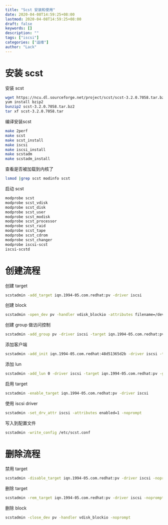 ```yaml
---
title: "Scst 安装和使用"
date: 2020-04-08T14:59:25+08:00
lastmod: 2020-04-08T14:59:25+08:00
draft: false
keywords: []
description: ""
tags: ["iscsi"]
categories: ["运维"]
author: "Lack"
---
```


# 安装 scst
安装 scst
```bash
wget https://ncu.dl.sourceforge.net/project/scst/scst-3.2.0.7058.tar.bz2
yum install bzip2 
bunzip2 scst-3.2.0.7058.tar.bz2 
tar xf scst-3.2.0.7058.tar 
```
编译安装scst 
```bash
make 2perf 
make scst 
make scst_install 
make iscsi 
make iscsi_install 
make scstadm 
make scstadm_install
```
查看是否被加载到内核了 
```bash
lsmod |grep scst modinfo scst 
```
启动 scst 
```bash
modprobe scst 
modprobe scst_vdisk 
modprobe scst_disk 
modprobe scst_user 
modprobe scst_modisk 
modprobe scst_processor 
modprobe scst_raid 
modprobe scst_tape 
modprobe scst_cdrom 
modprobe scst_changer 
modprobe iscsi-scst 
iscsi-scstd
```
# 创建流程
创建 target
```bash
scstadmin -add_target iqn.1994-05.com.redhat:pv -driver iscsi
```
创建 block
```bash
scstadmin -open_dev pv -handler vdisk_blockio -attributes filename=/dev/zvol/tank/pv
```
创建 group 做访问控制
```bash
scstadmin -add_group pv -driver iscsi -target iqn.1994-05.com.redhat:pv
```
添加客户端
```bash
scstadmin -add_init iqn.1994-05.com.redhat:48d51365d2b -driver iscsi -target iqn.1994-05.com.redhat:pv -group pv
```
添加 lun
```bash
scstadmin -add_lun 0 -driver iscsi -target iqn.1994-05.com.redhat:pv -group pv -device pv
```
启用 target
```bash
scstadmin -enable_target iqn.1994-05.com.redhat:pv -driver iscsi
```
使用 iscsi driver
```bash
scstadmin -set_drv_attr iscsi -attributes enabled=1 -noprompt
```
写入到配置文件
```bash
scstadmin -write_config /etc/scst.conf
```
# 删除流程
禁用 target
```bash
scstadmin -disable_target iqn.1994-05.com.redhat:pv -driver iscsi -noprompt
```
删除 target 
```bash
scstadmin -rem_target iqn.1994-05.com.redhat:pv -driver iscsi -noprompt
```
删除 block
```bash
scstadmin -close_dev pv -handler vdisk_blockio -noprompt
```

